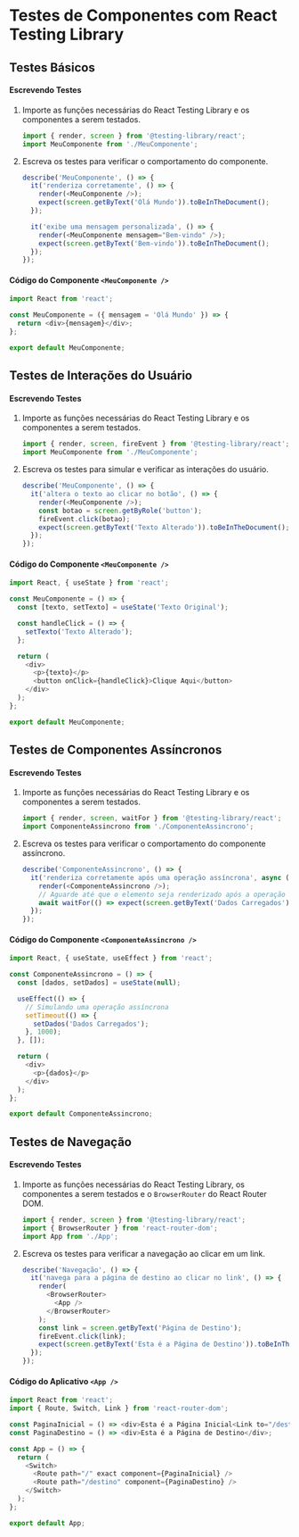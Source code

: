 # Testes de Componentes com React Testing Library

## Testes Básicos 

#### Escrevendo Testes

1. Importe as funções necessárias do React Testing Library e os componentes a serem testados.

   ```javascript
   import { render, screen } from '@testing-library/react';
   import MeuComponente from './MeuComponente';
   ```

2. Escreva os testes para verificar o comportamento do componente.

   ```javascript
   describe('MeuComponente', () => {
     it('renderiza corretamente', () => {
       render(<MeuComponente />);
       expect(screen.getByText('Olá Mundo')).toBeInTheDocument();
     });

     it('exibe uma mensagem personalizada', () => {
       render(<MeuComponente mensagem="Bem-vindo" />);
       expect(screen.getByText('Bem-vindo')).toBeInTheDocument();
     });
   });
   ```

#### Código do Componente `<MeuComponente />`

```javascript
import React from 'react';

const MeuComponente = ({ mensagem = 'Olá Mundo' }) => {
  return <div>{mensagem}</div>;
};

export default MeuComponente;
```

## Testes de Interações do Usuário

#### Escrevendo Testes

1. Importe as funções necessárias do React Testing Library e os componentes a serem testados.

   ```javascript
   import { render, screen, fireEvent } from '@testing-library/react';
   import MeuComponente from './MeuComponente';
   ```

2. Escreva os testes para simular e verificar as interações do usuário.

   ```javascript
   describe('MeuComponente', () => {
     it('altera o texto ao clicar no botão', () => {
       render(<MeuComponente />);
       const botao = screen.getByRole('button');
       fireEvent.click(botao);
       expect(screen.getByText('Texto Alterado')).toBeInTheDocument();
     });
   });
   ```

#### Código do Componente `<MeuComponente />`

```javascript
import React, { useState } from 'react';

const MeuComponente = () => {
  const [texto, setTexto] = useState('Texto Original');

  const handleClick = () => {
    setTexto('Texto Alterado');
  };

  return (
    <div>
      <p>{texto}</p>
      <button onClick={handleClick}>Clique Aqui</button>
    </div>
  );
};

export default MeuComponente;
```

## Testes de Componentes Assíncronos

#### Escrevendo Testes

1. Importe as funções necessárias do React Testing Library e os componentes a serem testados.

   ```javascript
   import { render, screen, waitFor } from '@testing-library/react';
   import ComponenteAssincrono from './ComponenteAssincrono';
   ```

2. Escreva os testes para verificar o comportamento do componente assíncrono.

   ```javascript
   describe('ComponenteAssincrono', () => {
     it('renderiza corretamente após uma operação assíncrona', async () => {
       render(<ComponenteAssincrono />);
       // Aguarde até que o elemento seja renderizado após a operação assíncrona
       await waitFor(() => expect(screen.getByText('Dados Carregados')).toBeInTheDocument());
     });
   });
   ```

#### Código do Componente `<ComponenteAssincrono />`

```javascript
import React, { useState, useEffect } from 'react';

const ComponenteAssincrono = () => {
  const [dados, setDados] = useState(null);

  useEffect(() => {
    // Simulando uma operação assíncrona
    setTimeout(() => {
      setDados('Dados Carregados');
    }, 1000);
  }, []);

  return (
    <div>
      <p>{dados}</p>
    </div>
  );
};

export default ComponenteAssincrono;
```

## Testes de Navegação

#### Escrevendo Testes

1. Importe as funções necessárias do React Testing Library, os componentes a serem testados e o `BrowserRouter` do React Router DOM.

   ```javascript
   import { render, screen } from '@testing-library/react';
   import { BrowserRouter } from 'react-router-dom';
   import App from './App';
   ```

2. Escreva os testes para verificar a navegação ao clicar em um link.

   ```javascript
   describe('Navegação', () => {
     it('navega para a página de destino ao clicar no link', () => {
       render(
         <BrowserRouter>
           <App />
         </BrowserRouter>
       );
       const link = screen.getByText('Página de Destino');
       fireEvent.click(link);
       expect(screen.getByText('Esta é a Página de Destino')).toBeInTheDocument();
     });
   });
   ```

#### Código do Aplicativo `<App />`

```javascript
import React from 'react';
import { Route, Switch, Link } from 'react-router-dom';

const PaginaInicial = () => <div>Esta é a Página Inicial<Link to="/destino">Página de Destino</Link></div>;
const PaginaDestino = () => <div>Esta é a Página de Destino</div>;

const App = () => {
  return (
    <Switch>
      <Route path="/" exact component={PaginaInicial} />
      <Route path="/destino" component={PaginaDestino} />
    </Switch>
  );
};

export default App;
```